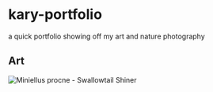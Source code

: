 # kary-portfolio
a quick portfolio showing off my art and nature photography

<section id="art">
  <h2>Art</h2>
  <div class="gallery">
    <!-- Add your art images here -->
    <img src="images/DSCN5563.JPG" alt="Miniellus procne - Swallowtail Shiner">
  </div>
</section>
